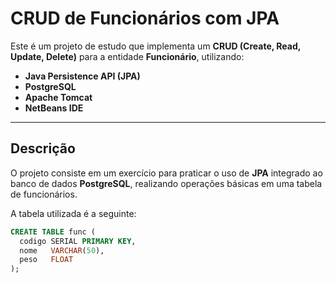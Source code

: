 #  CRUD de Funcionários com JPA

Este é um projeto de estudo que implementa um **CRUD (Create, Read, Update, Delete)** para a entidade **Funcionário**, utilizando:

- **Java Persistence API (JPA)**
- **PostgreSQL**
- **Apache Tomcat**
- **NetBeans IDE**

---

##  Descrição

O projeto consiste em um exercício para praticar o uso de **JPA** integrado ao banco de dados **PostgreSQL**, realizando operações básicas em uma tabela de funcionários.

A tabela utilizada é a seguinte:

```sql
CREATE TABLE func (
  codigo SERIAL PRIMARY KEY,
  nome   VARCHAR(50),
  peso   FLOAT
);
